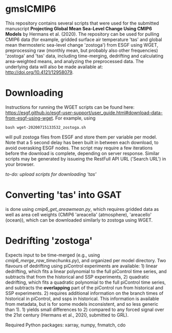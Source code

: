 # gmslCMIP6
This repository contains several scripts that were used for the submitted manuscript **Projecting Global Mean Sea-Level Change Using CMIP6 Models** by Hermans et al. (2020). The repository can be used for pulling CMIP6 data (for example, gridded surface air temperature 'tas' and global mean thermosteric sea-level change 'zostoga') from ESGF using WGET, preprocessing raw (monthly mean, but probably also other frequencies) 'zostoga' and 'tas' data, including time-merging, dedrifting and calculating area-weighted means, and analyzing the preprocessed data. The underlying data will also be made available at: http://doi.org/10.4121/12958079.

# Downloading
Instructions for running the WGET scripts can be found here: https://esgf.github.io/esgf-user-support/user_guide.html#download-data-from-esgf-using-wget. For example, using

```
bash wget-20200715133532_zostoga.sh
```

will pull zostoga files from ESGF and store them per variable per model. Note that a 5 second delay has been built in between each download, to avoid overasking ESGF nodes. The script may require a few iterations before the download is complete, depending on server response. Similar scripts may be generated by issueing the RestFull API URL ('Search URL') in your browser. 

*to-do: upload scripts for downloading 'tas'*

# Converting 'tas' into GSAT
is done using *cmip6_get_areawmean.py*, which requires gridded data as well as area cell weights (CMIP6 'areacella' (atmosphere), 'areacello' (ocean)), which can be downloaded similarly to zostoga using WGET.

# Dedrifting 'zostoga'
Expects input to be time-merged (e.g., using *cmip6_merge_raw_timechunks.py*), and organized per model directory. Two flavours of dedrifting using piControl experiments are available: 1) linear dedrifting, which fits a linear polynomial to the full piControl time series, and subtracts that from the historical and SSP experiments, 2) quadratic dedrifting, which fits a quadratic polynomial to the full piControl time series, and subtracts the **overlapping** part of the piControl run from historical and SSP experiments. 2) requires additional information on the branch times of historical in piControl, and ssps in historical. This information is available from metadata, but is for some models inconsistent, and so less generic than 1). 1) yields small differences to 2) compared to any forced signal over the 21st century (Hermans et al., 2020, submitted to GRL).  


Required Python packages: xarray, numpy, fnmatch, cdo
